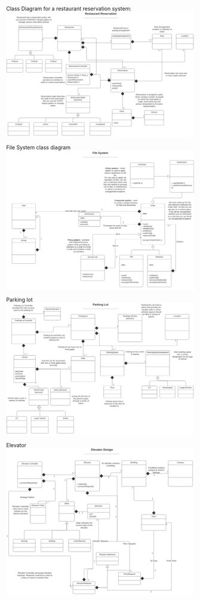 Class Diagram for a restaurant reservation system:
![img.png](img.png)

File System class diagram
![img_4.png](img_4.png)

Parking lot
![img_2.png](img_2.png)

Elevator 
![img_1.png](img_1.png)